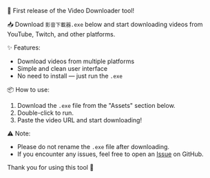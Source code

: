 🎉 First release of the Video Downloader tool!

📥 Download `影音下載器.exe` below and start downloading videos from YouTube, Twitch, and other platforms.

✨ Features:
- Download videos from multiple platforms
- Simple and clean user interface
- No need to install — just run the `.exe`

📦 How to use:
1. Download the `.exe` file from the "Assets" section below.
2. Double-click to run.
3. Paste the video URL and start downloading!

⚠ Note:
- Please do not rename the `.exe` file after downloading.
- If you encounter any issues, feel free to open an [Issue](https://github.com/QQderLP/Video-Downloader/issues) on GitHub.

Thank you for using this tool 💖
